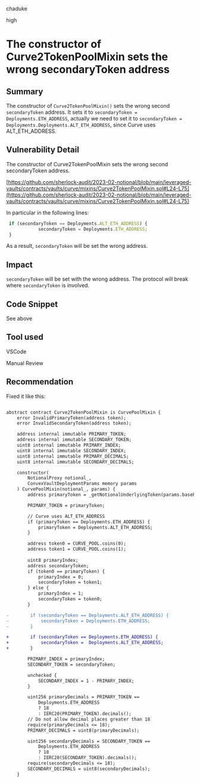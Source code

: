 chaduke

high

# The constructor of Curve2TokenPoolMixin sets the wrong secondaryToken address

## Summary
The constructor of ``Curve2TokenPoolMixin()`` sets the wrong second ``secondaryToken`` address. It sets it to 
``secondaryToken = Deployments.ETH_ADDRESS``, actually we need to set it to ``secondaryToken = Deployments.Deployments.ALT_ETH_ADDRESS``, since Curve uses ALT_ETH_ADDRESS. 


## Vulnerability Detail

The constructor of Curve2TokenPoolMixin sets the wrong second secondaryToken address.

[https://github.com/sherlock-audit/2023-02-notional/blob/main/leveraged-vaults/contracts/vaults/curve/mixins/Curve2TokenPoolMixin.sol#L24-L75](https://github.com/sherlock-audit/2023-02-notional/blob/main/leveraged-vaults/contracts/vaults/curve/mixins/Curve2TokenPoolMixin.sol#L24-L75)

In particular in the following lines:
```javascript
 if (secondaryToken == Deployments.ALT_ETH_ADDRESS) {
            secondaryToken = Deployments.ETH_ADDRESS;
 }
```
As a result, ``secondaryToken`` will be set the wrong address. 




## Impact
``secondaryToken`` will be set with the wrong address. The protocol will break where ``secondaryToken`` is involved. 


## Code Snippet
See above


## Tool used
VSCode

Manual Review

## Recommendation
Fixed it like this:
```diff

abstract contract Curve2TokenPoolMixin is CurvePoolMixin {
    error InvalidPrimaryToken(address token);
    error InvalidSecondaryToken(address token);

    address internal immutable PRIMARY_TOKEN;
    address internal immutable SECONDARY_TOKEN;
    uint8 internal immutable PRIMARY_INDEX;
    uint8 internal immutable SECONDARY_INDEX;
    uint8 internal immutable PRIMARY_DECIMALS;
    uint8 internal immutable SECONDARY_DECIMALS;

    constructor(
        NotionalProxy notional_,
        ConvexVaultDeploymentParams memory params
    ) CurvePoolMixin(notional_, params) {
        address primaryToken = _getNotionalUnderlyingToken(params.baseParams.primaryBorrowCurrencyId);

        PRIMARY_TOKEN = primaryToken;

        // Curve uses ALT_ETH_ADDRESS
        if (primaryToken == Deployments.ETH_ADDRESS) {
            primaryToken = Deployments.ALT_ETH_ADDRESS;
        }

        address token0 = CURVE_POOL.coins(0);
        address token1 = CURVE_POOL.coins(1);
        
        uint8 primaryIndex;
        address secondaryToken;
        if (token0 == primaryToken) {
            primaryIndex = 0;
            secondaryToken = token1;
        } else {
            primaryIndex = 1;
            secondaryToken = token0;
        }

-        if (secondaryToken == Deployments.ALT_ETH_ADDRESS) {
-            secondaryToken = Deployments.ETH_ADDRESS;
-        }

+        if (secondaryToken == Deployments.ETH_ADDRESS) {
+            secondaryToken =  Deployments.ALT_ETH_ADDRESS;
+        }

        PRIMARY_INDEX = primaryIndex;
        SECONDARY_TOKEN = secondaryToken;

        unchecked {
            SECONDARY_INDEX = 1 - PRIMARY_INDEX;
        }

        uint256 primaryDecimals = PRIMARY_TOKEN ==
            Deployments.ETH_ADDRESS
            ? 18
            : IERC20(PRIMARY_TOKEN).decimals();
        // Do not allow decimal places greater than 18
        require(primaryDecimals <= 18);
        PRIMARY_DECIMALS = uint8(primaryDecimals);

        uint256 secondaryDecimals = SECONDARY_TOKEN ==
            Deployments.ETH_ADDRESS
            ? 18
            : IERC20(SECONDARY_TOKEN).decimals();
        require(secondaryDecimals <= 18);
        SECONDARY_DECIMALS = uint8(secondaryDecimals);
    }
```
